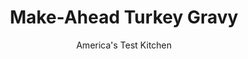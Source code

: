 ---
layout: ../../layouts/MarkdownPostLayout.astro
title: Make-Ahead Turkey Gravy
author: America's Test Kitchen
pubDate: 2023-03-15
description: "With multiple side dishes commanding your last-minute attention just as guests are arriving, you dont want to worry about the gravy."
image_url: https://res.cloudinary.com/hksqkdlah/image/upload/ar_1:1,c_fill,dpr_2.0,f_auto,fl_lossy.progressive.strip_profile,g_faces:auto,q_auto:low,w_344/25730_sfs-make-ahead-turkey-gravy-006
tags: ["Turkey","Thanksgiving"]
calories: 
protein: 
carbohydrates: 
fats: 
fiber: 
ingredients: ["1 tablespoon, vegetable oil",", Reserved turkey neck and giblets, minus the liver (see Building Turkey Gravy Flavor, related)","1 , onion, chopped","4 cups, low-sodium chicken broth","2 cups, water","4 sprigs, fresh thyme (see note)","1 , bay leaf","4 tablespoons, unsalted butter","6 tablespoons, all-purpose flour"]
serves: 
time: "1¾ hours"
instructions: ["SAUTE AND SOFTEN Heat oil in large saucepan over medium-high heat and brown giblets (minus the liver) and neck for 5 minutes. Add onion and cook until softened, about 3 minutes, then reduce heat to low, cover, and cook for 20 minutes.","SIMMER AND SKIM Turn heat to high, add chicken broth and water, scrape pan bottom, and bring to boil. Reduce heat to low, add herbs, and simmer for about 30 minutes, skimming if needed.","STRAIN AND COOL Pour broth through fine-mesh strainer. Discard solids. Broth can be made in advance and stored in the refrigerator for 2 days.","MAKE ROUX Melt butter in large saucepan over medium heat. Whisk in flour. Cook, whisking constantly, until honey-colored and fragrant, about 4 minutes.","ADD BROTH Bring reserved turkey broth to simmer and add to pan, a little at a time, whisking constantly. Simmer gravy, whisking occasionally, until thickened, about 5 minutes. Set aside, covered, until turkey is done. (Gravy can be refrigerated, covered, for 1 day.)","DEFAT AND FINISH Scrape up bits in roasting pan and pour drippings into fat separator. Reheat gravy over medium heat until bubbling. Add defatted drippings. Simmer for 2 minutes until the gravy thickens. Season with salt and pepper. Serve with turkey."]
nutrition: undefined
notes: "This recipe makes enough gravy for a 12- to 14-pound turkey, with leftovers. Leftovers can be refrigerated for up to three days or frozen for up to two months. Dried thyme may be substituted for the fresh."
---